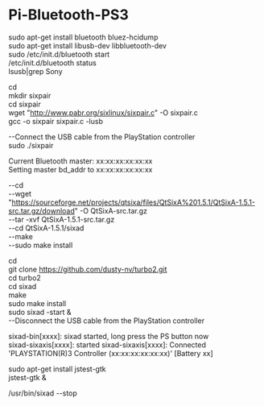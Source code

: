 # Pi-Bluetooth-PS3
 
sudo apt-get install bluetooth bluez-hcidump  
sudo apt-get install libusb-dev libbluetooth-dev  
sudo /etc/init.d/bluetooth start  
/etc/init.d/bluetooth status  
lsusb|grep Sony
  
cd  
mkdir sixpair  
cd sixpair  
wget "http://www.pabr.org/sixlinux/sixpair.c" -O sixpair.c  
gcc -o sixpair sixpair.c -lusb  

--Connect the USB cable from the PlayStation controller  
sudo ./sixpair

Current Bluetooth master: xx:xx:xx:xx:xx:xx  
Setting master bd_addr to xx:xx:xx:xx:xx:xx  
  
--cd  
--wget "https://sourceforge.net/projects/qtsixa/files/QtSixA%201.5.1/QtSixA-1.5.1-src.tar.gz/download" -O QtSixA-src.tar.gz  
--tar -xvf QtSixA-1.5.1-src.tar.gz  
--cd QtSixA-1.5.1/sixad  
--make  
--sudo make install  
  
cd  
git clone https://github.com/dusty-nv/turbo2.git  
cd turbo2  
cd sixad  
make  
sudo make install  
sudo sixad -start &  
--Disconnect the USB cable from the PlayStation controller

sixad-bin[xxxx]: sixad started, long press the PS button now  
sixad-sixaxis[xxxx]: started
sixad-sixaxis[xxxx]: Connected 'PLAYSTATION(R)3 Controller (xx:xx:xx:xx:xx:xx)' [Battery xx]  
  
sudo apt-get install jstest-gtk  
jstest-gtk &  
   
/usr/bin/sixad --stop  
